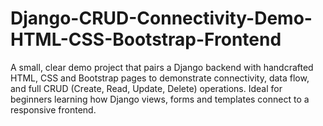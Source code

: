 # Django-CRUD-Connectivity-Demo-HTML-CSS-Bootstrap-Frontend
A small, clear demo project that pairs a Django backend with handcrafted HTML, CSS and Bootstrap pages to demonstrate connectivity, data flow, and full CRUD (Create, Read, Update, Delete) operations. Ideal for beginners learning how Django views, forms and templates connect to a responsive frontend.

